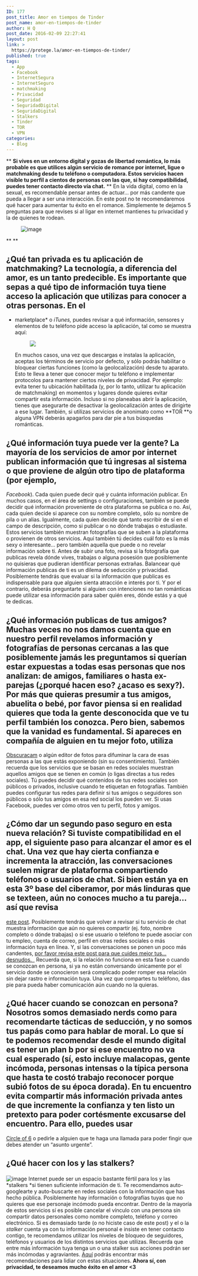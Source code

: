 ```yaml
---
ID: 177
post_title: Amor en tiempos de Tinder
post_name: amor-en-tiempos-de-tinder
author: H Q
post_date: 2016-02-09 22:27:41
layout: post
link: >
  https://protege.la/amor-en-tiempos-de-tinder/
published: true
tags:
  - App
  - Facebook
  - InternetSegura
  - InternetSeguro
  - matchmaking
  - Privacidad
  - Seguridad
  - SeguridadDigital
  - SeguridaDigital
  - Stalkers
  - Tinder
  - TOR
  - VPN
categories:
  - Blog
---
```

** **Si vives en un entorno digital y gozas de libertad romántica, lo más probable es que utilices algún servicio de romance por internet, ligue o matchmaking desde tu teléfono o computadora. Estos servicios hacen visible tu perfil a cientos de personas con las que, si hay compatibilidad, puedes tener contacto directo vía chat.** ** En la vida digital, como en la sexual, es recomendable pensar antes de actuar… por más candente que pueda a llegar a ser una interacción. En este post no te recomendaremos qué hacer para aumentar tu éxito en el romance. Simplemente te dejamos 5 preguntas para que revises si al ligar en internet mantienes tu privacidad y la de quienes te rodean. <figure class="tmblr-full">![image][1]</figure> ** ** 
## ¿Qué tan privada es tu aplicación de matchmaking? La tecnología, a diferencia del amor, es un tanto predecible. Es importante que sepas a qué tipo de información tuya tiene acceso la aplicación que utilizas para conocer a otras personas. En el

* marketplace* o *iTunes,* puedes revisar a qué información, sensores y elementos de tu teléfono pide acceso la aplicación, tal como se muestra aquí: <figure class="tmblr-full">![][2]</figure> En muchos casos, una vez que descargas e instalas la aplicación, aceptas los términos de servicio por defecto, y sólo podrás habilitar o bloquear ciertas funciones (como la geolocalización) desde tu aparato. Esto te lleva a tener que conocer mejor tu teléfono e implementar protocolos para mantener ciertos niveles de privacidad. Por ejemplo: evita tener tu ubicación habilitada (y, por lo tanto, utilizar tu aplicación de matchmaking) en momentos y lugares donde quieres evitar compartir esta información. Incluso si no planeabas abrir la aplicación, tienes que asegurarte de desactivar la geolocalización antes de dirigirte a ese lugar. También, si utilizas servicios de anonimato como **TOR **o alguna VPN deberás apagarlos para dar pie a tus búsquedas románticas. 
## ¿Qué información tuya puede ver la gente? La mayoría de los servicios de amor por internet publican información que tú ingresas al sistema o que proviene de algún otro tipo de plataforma (por ejemplo, 

*Facebook*). Cada quien puede decir qué y cuánta información publicar. En muchos casos, en el área de settings o configuraciones, también se puede decidir qué información proveniente de otra plataforma se publica o no. Así, cada quien decide si aparece con su nombre completo, sólo su nombre de pila o un alias. Igualmente, cada quien decide qué tanto escribir de sí en el campo de descripción, como si publicar o no dónde trabajas o estudiaste. Estos servicios también muestran fotografías que se suben a la plataforma o provienen de otros servicios. Aquí también tú decides cuál foto es la más sexy o interesante… pero también aquella que puede o no revelar información sobre ti. Antes de subir una foto, revisa si la fotografía que publicas revela dónde vives, trabajas o alguna posesión que posiblemente no quisieras que pudieran identificar personas extrañas. Balancear qué información publicas de ti es un dilema de seducción y privacidad. Posiblemente tendrás que evaluar si la información que publicas es indispensable para que alguien sienta atracción e interés por ti. Y por el contrario, deberás preguntarte si alguien con intenciones no tan románticas puede utilizar esa información para saber quién eres, dónde estás y a qué te dedicas. 
## ¿Qué información publicas de tus amigos? Muchas veces no nos damos cuenta que en nuestro perfil revelamos información y fotografías de personas cercanas a las que posiblemente jamás les preguntamos si querían estar expuestas a todas esas personas que nos analizan: de amigos, familiares o hasta ex-parejas (¿porqué hacen eso? ¿acaso es sexy?). Por más que quieras presumir a tus amigos, abuelita o bebé, por favor piensa si en realidad quieres que toda la gente desconocida que ve tu perfil también los conozca. Pero bien, sabemos que la vanidad es fundamental. Si apareces en compañía de alguien en tu mejor foto, utiliza 

<a href="https://guardianproject.info/apps/obscuracam/" target="_blank" rel="noopener">Obscuracam</a> o algún editor de fotos para difuminar la cara de esas personas a las que estás exponiendo (sin su consentimiento). También recuerda que los servicios que se basan en redes sociales muestran aquellos amigos que se tienen en común (o ligas directas a tus redes sociales). Tú puedes decidir qué contenidos de tus redes sociales son públicos o privados, inclusive cuando te etiquetan en fotografías. También puedes configurar tus redes para definir si tus amigos o seguidores son públicos o sólo tus amigos en esa red social los pueden ver. Si usas Facebook, puedes ver cómo otros ven tu perfil, fotos y amigos. 
## ¿Cómo dar un segundo paso seguro en esta nueva relación? Si tuviste compatibilidad en el app, el siguiente paso para alcanzar el amor es el chat. Una vez que hay cierta confianza e incrementa la atracción, las conversaciones suelen migrar de plataforma compartiendo teléfonos o usuarios de chat. Si bien están ya en esta 3º base del ciberamor, por más linduras que se texteen, aún no conoces mucho a tu pareja… así que revisa 

<a href="http://seguridadigital.org/post/138805112248/c%C3%B3mo-tener-transmisiones-seguras-en-el-amor" target="_blank" rel="noopener">este post</a>. Posiblemente tendrás que volver a revisar si tu servicio de chat muestra información que aún no quieres compartir (ej. foto, nombre completo o dónde trabajas) o si ese usuario o teléfono te puede asociar con tu empleo, cuenta de correo, perfil en otras redes sociales o más información tuya en línea. Y, si las conversaciones se ponen un poco más candentes, <a href="http://bit.ly/20TXN7P" target="_blank" rel="noopener">por favor revisa este post para que cuides mejor tus… desnudos.  </a> Recuerda que, si la relación no funciona en esta fase o cuando se conozcan en persona, si ya no están conversando únicamente por el servicio donde se conocieron será complicado poder romper esa relación sin dejar rastro e información tuya. Una vez que compartes tu teléfono, das pie para pueda haber comunicación aún cuando no la quieras. 
## ¿Qué hacer cuando se conozcan en persona? Nosotros somos demasiado nerds como para recomendarte tácticas de seducción, y no somos tus papás como para hablar de moral. Lo que sí te podemos recomendar desde el mundo digital es tener un plan b por si ese encuentro no va cual esperado (sí, esto incluye malacopas, gente incómoda, personas intensas o la típica persona que hasta te costó trabajo reconocer porque subió fotos de su época dorada). En tu encuentro evita compartir más información privada antes de que incremente la confianza y ten listo un pretexto para poder cortésmente excusarse del encuentro. Para ello, puedes usar 

<a href="http://www.circleof6app.com/" target="_blank" rel="noopener">Circle of 6</a> o pedirle a alguien que te haga una llamada para poder fingir que debes atender un “asunto urgente”. 
## ¿Qué hacer con los y las stalkers?<figure class="tmblr-full">

![image][3]</figure> Internet puede ser un espacio bastante fértil para los y las *stalkers *si tienen suficiente información de ti. Te recomendamos auto-googlearte y auto-buscarte en redes sociales con la información que has hecho pública. Posiblemente hay información o fotografías tuyas que no quieres que ese personaje incómodo pueda encontrar. Dentro de la mayoría de estos servicios sí es posible cancelar el vínculo con una persona sin compartir datos personales como nombre completo, teléfono y correo electrónico. Si es demasiado tarde (o no hiciste caso de este post) y el o la *stalker* cuenta ya con tu información personal e insiste en tener contacto contigo, te recomendamos utilizar los niveles de bloqueo de seguidores, teléfonos y usuarios de los distintos servicios que utilizas. Recuerda que entre más información tuya tenga un o una stalker sus acciones podrán ser más incómodas y agraviantes. <a href="https://www.takebackthetech.net/es/be-safe/ciberacoso-estrategias" target="_blank" rel="noopener">Aquí</a> podrás encontrar más recomendaciones para lidiar con estas situaciones. **Ahora sí, con privacidad, te deseamos mucho éxito en el amor <3**

 [1]: https://78.media.tumblr.com/558d6f4f220fd904f54783fb7fb7920d/tumblr_inline_o2awvzHv8y1rgohgc_540.gif
 [2]: https://78.media.tumblr.com/d7c64f16d30c9d5cc7ffafe55ca00c6b/tumblr_inline_obljn1owdA1rgohgc_540.jpg
 [3]: https://78.media.tumblr.com/5e37db95926a8027091d2072d8a9c9e3/tumblr_inline_o2awx0rVn81rgohgc_500.gif